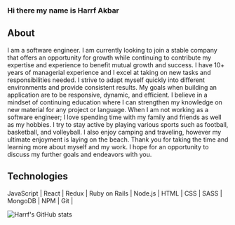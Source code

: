 ### Hi there my name is Harrf Akbar 

## About 

I am a software engineer. I am currently looking to join a stable company that offers an opportunity for growth while continuing to contribute my expertise and experience to benefit mutual growth and success. I have 10+ years of managerial experience and I excel at taking on new tasks and responsibilities needed. I strive to adapt myself quickly into different environments and provide consistent results. My goals when building an application are to be responsive, dynamic, and efficient. I believe in a mindset of continuing education where I can strengthen my knowledge on new material for any project or language. When I am not working as a software engineer; I love spending time with my family and friends as well as my hobbies. I try to stay active by playing various sports such as football, basketball, and volleyball. I also enjoy camping and traveling, however my ultimate enjoyment is laying on the beach. Thank you for taking the time and learning more about myself and my work. I hope for an opportunity to discuss my further goals and endeavors with you.

## Technologies

JavaScript | React | Redux | Ruby on Rails | Node.js | HTML | CSS | SASS | MongoDB | NPM | Git |

![Harrf's GitHub stats](https://github-readme-stats.vercel.app/api?username=harrf815&show_icons=true&theme=radical)

